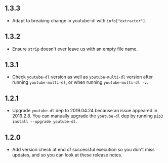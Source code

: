 ## 1.3.3
- Adapt to breaking change in youtube-dl with `info["extractor"]`.


## 1.3.2
- Ensure `strip` doesn't ever leave us with an empty file name.


## 1.3.1
- Check `youtube-dl` version as well as `youtube-multi-dl` version after running `youtube-multi-dl`, or when running `youtube-multi-dl -v`.


## 1.2.1
- Upgrade `youtube-dl` dep to 2019.04.24 because an issue appeared in 2019.2.8. You can manually upgrade the `youtube-dl` dep by running `pip3 install --upgrade youtube-dl`.


## 1.2.0
- Add version check at end of successful execution so you don't miss updates, and so you can look at these release notes.
